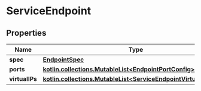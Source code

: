 
# ServiceEndpoint

## Properties
| Name | Type | Description | Notes |
| ------------ | ------------- | ------------- | ------------- |
| **spec** | [**EndpointSpec**](EndpointSpec.md) |  |  [optional] |
| **ports** | [**kotlin.collections.MutableList&lt;EndpointPortConfig&gt;**](EndpointPortConfig.md) |  |  [optional] |
| **virtualIPs** | [**kotlin.collections.MutableList&lt;ServiceEndpointVirtualIPsInner&gt;**](ServiceEndpointVirtualIPsInner.md) |  |  [optional] |



